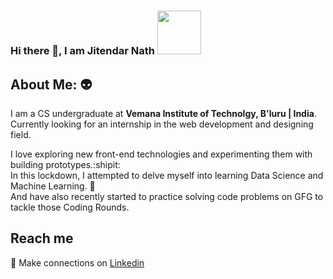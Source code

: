<!--
**jitendarnath/jitendarnath** is a ✨ _special_ ✨ repository because its `README.md` (this file) appears on your GitHub profile.

Here are some ideas to get you started:

- 🔭 I’m currently working on ...
- 🌱 I’m currently learning ...
- 👯 I’m looking to collaborate on ...
- 🤔 I’m looking for help with ...
- 💬 Ask me about ...
- 📫 How to reach me: ...
- 😄 Pronouns: ...
- ⚡ Fun fact: ...
-->

# <h3> Hi there 👋, I am Jitendar Nath <img src="https://camo.githubusercontent.com/b0fa06ee100360ae8811a115c133de7848891e3b/68747470733a2f2f6769746875622e6769746875626173736574732e636f6d2f696d616765732f6d6f6e612d776869737065722e676966" width="70" height="70" />

## About Me:  :alien:
I am a CS undergraduate at **Vemana Institute of Technolgy, B'luru | India**. </br>
Currently looking for an internship in the web development and designing field.

I love exploring new front-end technologies and experimenting them with building prototypes.:shipit: </br>
In this lockdown, I attempted to delve myself into learning Data Science and Machine Learning. 🌱</br>
And have also recently started to practice solving code problems on GFG to tackle those Coding Rounds.

## Reach me </br>
:handshake: Make connections on [Linkedin](https://www.linkedin.com/in/jitendarnath/)          
